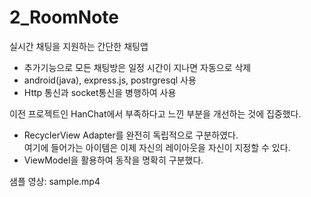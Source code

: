 # 2_RoomNote

실시간 채팅을 지원하는 간단한 채팅앱
- 추가기능으로 모든 채팅방은 일정 시간이 지나면 자동으로 삭제 
- android(java), express.js, postrgresql 사용
- Http 통신과 socket통신을 병행하여 사용

이전 프로젝트인 HanChat에서 부족하다고 느낀 부분을 개선하는 것에 집중했다.
- RecyclerView Adapter를 완전히 독립적으로 구분하였다.  
여기에 들어가는 아이템은 이제 자신의 레이아웃을 자신이 지정할 수 있다.
- ViewModel을 활용하여 동작을 명확히 구분했다.

샘플 영상: sample.mp4
